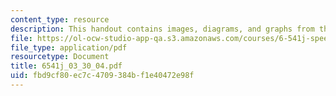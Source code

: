 ```yaml
---
content_type: resource
description: This handout contains images, diagrams, and graphs from the course textbook.
file: https://ol-ocw-studio-app-qa.s3.amazonaws.com/courses/6-541j-speech-communication-spring-2004/fbd9cf80ec7c4709384bf1e40472e98f_6541j_03_30_04.pdf
file_type: application/pdf
resourcetype: Document
title: 6541j_03_30_04.pdf
uid: fbd9cf80-ec7c-4709-384b-f1e40472e98f
---
```


